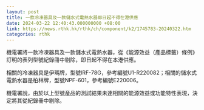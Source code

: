 ```yaml
---
layout: post
title: 一款冷凍器具及一款儲水式電熱水器即日起不得在港供應
date: 2024-03-22 12:40:43.000000000 +08:00
link: https://news.rthk.hk/rthk/ch/component/k2/1745783-20240322.htm
categories: rthk
---
```


機電署將一款冷凍器具及一款儲水式電熱水器，從《能源效益（產品標籤）條例》訂明的表列型號紀錄冊中剔除，即日起不得在本港供應。

相關的冷凍器具是伊瑪牌，型號IRF-78G，參考編號U1-R220082；相關的儲水式電熱水器是柏林牌，型號NPF-601，參考編號E220006。

機電署說，由於以上型號産品的測試結果未達相關的能源效益或功能特性表現，決定將其從紀錄冊中剔除。
